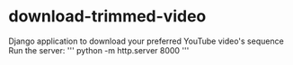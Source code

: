 # download-trimmed-video
Django application to download your preferred YouTube video's sequence
Run the server:
''' python -m http.server 8000 '''
